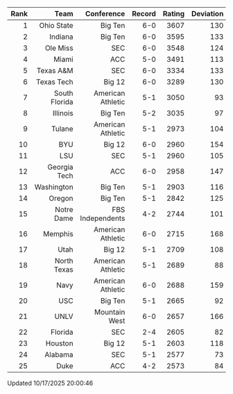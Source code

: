 | Rank  | Team                 | Conference           | Record   | Rating | Deviation |
| ---:  | ---:                 | ---:                 | ---:     | ---:   | ---:      |
| 1     | Ohio State           | Big Ten              | 6-0      | 3607   | 130       |
| 2     | Indiana              | Big Ten              | 6-0      | 3595   | 133       |
| 3     | Ole Miss             | SEC                  | 6-0      | 3548   | 124       |
| 4     | Miami                | ACC                  | 5-0      | 3491   | 113       |
| 5     | Texas A&M            | SEC                  | 6-0      | 3334   | 133       |
| 6     | Texas Tech           | Big 12               | 6-0      | 3289   | 130       |
| 7     | South Florida        | American Athletic    | 5-1      | 3050   | 93        |
| 8     | Illinois             | Big Ten              | 5-2      | 3035   | 97        |
| 9     | Tulane               | American Athletic    | 5-1      | 2973   | 104       |
| 10    | BYU                  | Big 12               | 6-0      | 2960   | 154       |
| 11    | LSU                  | SEC                  | 5-1      | 2960   | 105       |
| 12    | Georgia Tech         | ACC                  | 6-0      | 2958   | 147       |
| 13    | Washington           | Big Ten              | 5-1      | 2903   | 116       |
| 14    | Oregon               | Big Ten              | 5-1      | 2842   | 125       |
| 15    | Notre Dame           | FBS Independents     | 4-2      | 2744   | 101       |
| 16    | Memphis              | American Athletic    | 6-0      | 2715   | 168       |
| 17    | Utah                 | Big 12               | 5-1      | 2709   | 108       |
| 18    | North Texas          | American Athletic    | 5-1      | 2689   | 88        |
| 19    | Navy                 | American Athletic    | 6-0      | 2688   | 159       |
| 20    | USC                  | Big Ten              | 5-1      | 2665   | 92        |
| 21    | UNLV                 | Mountain West        | 6-0      | 2657   | 166       |
| 22    | Florida              | SEC                  | 2-4      | 2605   | 82        |
| 23    | Houston              | Big 12               | 5-1      | 2603   | 118       |
| 24    | Alabama              | SEC                  | 5-1      | 2577   | 73        |
| 25    | Duke                 | ACC                  | 4-2      | 2573   | 84        |

Updated 10/17/2025 20:00:46
